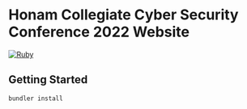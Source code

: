# Honam Collegiate Cyber Security Conference 2022 Website
[![Ruby](https://img.shields.io/badge/Ruby->=2.7.5-CC342D?logo=ruby&logoColor=white)]()

## Getting Started
```sh
bundler install
```
